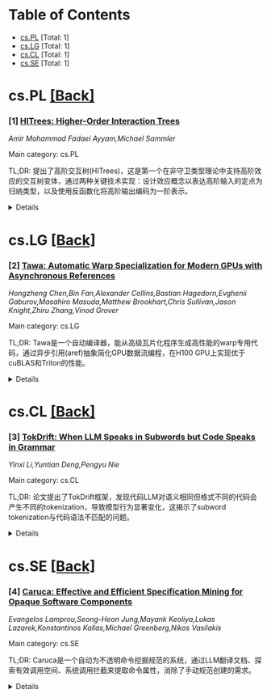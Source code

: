 <div id=toc></div>

# Table of Contents

- [cs.PL](#cs.PL) [Total: 1]
- [cs.LG](#cs.LG) [Total: 1]
- [cs.CL](#cs.CL) [Total: 1]
- [cs.SE](#cs.SE) [Total: 1]


<div id='cs.PL'></div>

# cs.PL [[Back]](#toc)

### [1] [HITrees: Higher-Order Interaction Trees](https://arxiv.org/abs/2510.14558)
*Amir Mohammad Fadaei Ayyam,Michael Sammler*

Main category: cs.PL

TL;DR: 提出了高阶交互树(HITrees)，这是第一个在非守卫类型理论中支持高阶效应的交互树变体，通过两种关键技术实现：设计效应概念以表达高阶输入的定点为归纳类型，以及使用反函数化将高阶输出编码为一阶表示。


<details>
  <summary>Details</summary>
Motivation: 现有交互树的效应概念不支持高阶效应（即接受或返回单子计算的效应），而这些效应对于建模并行组合和call/cc等复杂语义特性至关重要。

Method: 1. 设计效应概念使得高阶输入效应的定点可以在类型理论中表示为归纳类型；2. 使用反函数化技术将高阶输出编码为一阶表示；3. 在Lean证明助手中实现HITrees，并构建包含并发、递归和call/cc等效应的综合库。

Result: 成功实现了HITrees系统，提供了两种解释：作为状态转换系统和作为单子程序。通过定义具有并行组合和call/cc的语言语义，展示了HITrees的表达能力。

Conclusion: HITrees是第一个在非守卫类型理论中支持高阶效应的交互树变体，为建模复杂语义特性（如并行组合和call/cc）提供了有效的组合语义基础。

Abstract: Recent years have witnessed the rise of compositional semantics as a
foundation for formal verification of complex systems. In particular,
interaction trees have emerged as a popular denotational semantics. Interaction
trees achieve compositionality by providing a reusable library of effects.
However, their notion of effects does not support higher-order effects, i.e.,
effects that take or return monadic computations. Such effects are essential to
model complex semantic features like parallel composition and call/cc.
  We introduce Higher-Order Interaction Trees (HITrees), the first variant of
interaction trees to support higher-order effects in a non-guarded type theory.
HITrees accomplish this through two key techniques: first, by designing the
notion of effects such that the fixpoints of effects with higher-order input
can be expressed as inductive types inside the type theory; and second, using
defunctionalization to encode higher-order outputs into a first-order
representation. We implement HITrees in the Lean proof assistant, accompanied
by a comprehensive library of effects including concurrency, recursion, and
call/cc. Furthermore, we provide two interpretations of HITrees, as state
transition systems and as monadic programs. To demonstrate the expressiveness
of HITrees, we apply them to define the semantics of a language with parallel
composition and call/cc.

</details>


<div id='cs.LG'></div>

# cs.LG [[Back]](#toc)

### [2] [Tawa: Automatic Warp Specialization for Modern GPUs with Asynchronous References](https://arxiv.org/abs/2510.14719)
*Hongzheng Chen,Bin Fan,Alexander Collins,Bastian Hagedorn,Evghenii Gaburov,Masahiro Masuda,Matthew Brookhart,Chris Sullivan,Jason Knight,Zhiru Zhang,Vinod Grover*

Main category: cs.LG

TL;DR: Tawa是一个自动编译器，能从高级瓦片化程序生成高性能的warp专用代码，通过异步引用(aref)抽象简化GPU数据流编程，在H100 GPU上实现优于cuBLAS和Triton的性能。


<details>
  <summary>Details</summary>
Motivation: 现代GPU的专用硬件单元支持高性能异步数据流执行，但传统的SIMT编程模型与此任务并行硬件不匹配，导致程序性差距。硬件级warp专用化虽然能解锁峰值性能，但需要开发者手动编排复杂的低级通信和软件管道，工作量大且易出错。

Method: 提出Tawa自动编译器，采用新颖的异步引用(aref)IR抽象来表达warp级通信，无需暴露低级硬件细节。Tawa自动将程序划分为生产者-消费者角色，并管理复杂的数据流管道。

Result: 在NVIDIA H100 GPU上评估代表性LLM内核，Tawa实现了高硬件利用率，相比高度优化的cuBLAS GEMM内核达到1.1倍加速。对于注意力工作负载，相比Triton达到1.2倍加速，并与手工优化的CUTLASS C++ FlashAttention-3内核性能相当，但编程工作量大幅减少。

Conclusion: Tawa通过自动化warp专用代码生成，有效解决了GPU数据流编程的复杂性，在保持高性能的同时显著降低了开发难度。

Abstract: Modern GPUs feature specialized hardware units that enable high-performance,
asynchronous dataflow execution. However, the conventional SIMT programming
model is fundamentally misaligned with this task-parallel hardware, creating a
significant programmability gap. While hardware-level warp specialization is
the key to unlocking peak performance, it forces developers to manually
orchestrate complex, low-level communication and software pipelines--a process
that is labor-intensive, error-prone, and unsustainable. To address this
challenge, we present Tawa, an automated compiler that systematically generates
high-performance, warp-specialized code from a high-level, tile-based program.
Central to our approach is a novel IR abstraction, asynchronous references
(aref), which expresses warp-level communication without exposing low-level
hardware details. Using this abstraction, Tawa automatically partitions
programs into producer-consumer roles and manages the intricate dataflow
pipeline, relieving developers of invasive kernel rewriting. Evaluation on
NVIDIA H100 GPUs across representative LLM kernels shows that Tawa delivers
high hardware utilization, achieving up to 1.1$\times$ speedup over highly
optimized cuBLAS GEMM kernels. For attention workloads, Tawa attains
1.2$\times$ speedup over Triton and matches the performance of the
hand-optimized CUTLASS C++ FlashAttention-3 kernel with far less programming
effort.

</details>


<div id='cs.CL'></div>

# cs.CL [[Back]](#toc)

### [3] [TokDrift: When LLM Speaks in Subwords but Code Speaks in Grammar](https://arxiv.org/abs/2510.14972)
*Yinxi Li,Yuntian Deng,Pengyu Nie*

Main category: cs.CL

TL;DR: 论文提出了TokDrift框架，发现代码LLM对语义相同但格式不同的代码会产生不同的tokenization，导致模型行为显著变化，这揭示了subword tokenization与代码语法不匹配的问题。


<details>
  <summary>Details</summary>
Motivation: 当前代码LLM使用的subword tokenizer（如BPE）基于统计而非语法，导致语义相同的代码片段可能因格式差异（如空格、变量命名）而被不同地tokenize，影响模型可靠性。

Method: 引入TokDrift框架，应用语义保持的重写规则创建仅在tokenization上不同的代码变体，分析九个代码LLM（包括超过300亿参数的大模型）的行为变化。

Result: 即使微小的格式变化也会导致模型行为显著偏移，层间分析显示问题源于早期嵌入层，subword分割未能捕获语法token边界。

Conclusion: tokenization与语法不对齐是代码理解和生成的隐藏障碍，未来代码LLM需要语法感知的tokenization方法。

Abstract: Large language models (LLMs) for code rely on subword tokenizers, such as
byte-pair encoding (BPE), learned from mixed natural language text and
programming language code but driven by statistics rather than grammar. As a
result, semantically identical code snippets can be tokenized differently
depending on superficial factors such as whitespace or identifier naming. To
measure the impact of this misalignment, we introduce TokDrift, a framework
that applies semantic-preserving rewrite rules to create code variants
differing only in tokenization. Across nine code LLMs, including large ones
with over 30B parameters, even minor formatting changes can cause substantial
shifts in model behavior. Layer-wise analysis shows that the issue originates
in early embeddings, where subword segmentation fails to capture grammar token
boundaries. Our findings identify misaligned tokenization as a hidden obstacle
to reliable code understanding and generation, highlighting the need for
grammar-aware tokenization for future code LLMs.

</details>


<div id='cs.SE'></div>

# cs.SE [[Back]](#toc)

### [4] [Caruca: Effective and Efficient Specification Mining for Opaque Software Components](https://arxiv.org/abs/2510.14279)
*Evangelos Lamprou,Seong-Heon Jung,Mayank Keoliya,Lukas Lazarek,Konstantinos Kallas,Michael Greenberg,Nikos Vasilakis*

Main category: cs.SE

TL;DR: Caruca是一个自动为不透明命令挖掘规范的系统，通过LLM翻译文档、探索有效调用空间、系统调用拦截来提取命令属性，消除了手动规范创建的需求。


<details>
  <summary>Details</summary>
Motivation: 现有系统需要手动创建命令规范，这个过程费时费力且容易出错，限制了这些系统的实用性。

Method: 使用大语言模型将命令文档翻译为结构化调用语法，探索语法有效的命令调用和执行环境，通过系统调用和文件系统拦截提取命令属性。

Result: 在60个GNU Coreutils、POSIX和第三方命令上测试，Caruca为除一个案例外的所有情况生成了正确规范，完全消除了手动工作。

Conclusion: Caruca能够自动生成可立即使用的命令规范，为依赖规范的现有系统提供支持，显著提高了实用性。

Abstract: A wealth of state-of-the-art systems demonstrate impressive improvements in
performance, security, and reliability on programs composed of opaque
components, such as Unix shell commands. To reason about commands, these
systems require partial specifications. However, creating such specifications
is a manual, laborious, and error-prone process, limiting the practicality of
these systems. This paper presents Caruca, a system for automatic specification
mining for opaque commands. To overcome the challenge of language diversity
across commands, Caruca first instruments a large language model to translate a
command's user-facing documentation into a structured invocation syntax. Using
this representation, Caruca explores the space of syntactically valid command
invocations and execution environments. Caruca concretely executes each
command-environment pair, interposing at the system-call and filesystem level
to extract key command properties such as parallelizability and filesystem pre-
and post-conditions. These properties can be exported in multiple specification
formats and are immediately usable by existing systems. Applying Caruca across
60 GNU Coreutils, POSIX, and third-party commands across several
specification-dependent systems shows that Caruca generates correct
specifications for all but one case, completely eliminating manual effort from
the process and currently powering the full specifications for a
state-of-the-art static analysis tool.

</details>
